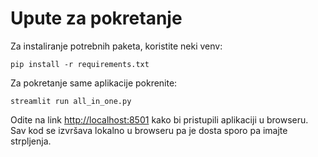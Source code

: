 # Upute za pokretanje

Za instaliranje potrebnih paketa, koristite neki venv:
```
pip install -r requirements.txt
```

Za pokretanje same aplikacije pokrenite:
```
streamlit run all_in_one.py
```

Odite na link [http://localhost:8501](http://localhost:8501) kako bi pristupili aplikaciji u browseru. 
Sav kod se izvršava lokalno u browseru pa je dosta sporo pa imajte strpljenja.
